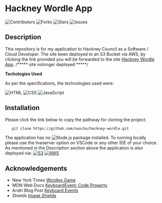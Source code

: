 # Hackney Wordle App

![Contributors](https://img.shields.io/github/contributors/nascho/hackney-wordle?style=plastic) ![Forks](https://img.shields.io/github/forks/nascho/hackney-wordle) ![Stars](https://img.shields.io/github/stars/nascho/hackney-wordle) ![Issues](https://img.shields.io/github/issues/nascho/hackney-wordle)


## Description 

This repository is for my application to Hackney Council as a Software / Cloud Developer. 
The site been deployed to an S3 Bucket via AWS, by clicking the link provided you will be forwarded to the site [Hackney Wordle App](https://hackney-wordle.s3.eu-west-2.amazonaws.com/index.html "Go to Wordle Application").   /***** site nolonger deployed *****/



__Techologies Used__ 

As per the specifications, the technologies used were:

![HTML](https://img.shields.io/badge/-HTML-orange?style=flat-square&logo=html5&logoColor=white) ![CSS](https://img.shields.io/badge/-CSS-blue?style=flat-square&logo=css3&logoColor=white) ![JavaScript](https://img.shields.io/badge/-JavaScript-yellow?style=flat-square&logo=javascript&logoColor=white)




## Installation 

Please click the link below to copy the pathway for cloning the project:

```sh
   git clone https://github.com/nascho/hackney-wordle.git
```

The application has no ![Node.js](https://img.shields.io/badge/-Node.js-339933?style=flat-square&logo=node.js&logoColor=white) package installed. 
To running locally please use the liveserver option on VSCode or any other IDE of your choice.
As mentioned in the Description section above the application is also deployed via: 
[![S3](https://img.shields.io/badge/S3-Amazon%20S3-232f3e?logo=amazon-s3&logoColor=ffffff&style=for-the-badge)](https://aws.amazon.com/s3/) [![AWS](https://img.shields.io/badge/AWS-Amazon%20Web%20Services-232f3e?logo=amazon-aws&logoColor=ffffff&style=for-the-badge)](https://aws.amazon.com/)

## Acknowledgements

* New York Times [Wordles Game](https://www.nytimes.com/games/wordle/index.html)
* MDN Web Docs [KeyboardEvent: Code Property](https://developer.mozilla.org/en-US/docs/Web/API/KeyboardEvent/code)
* Andri Blog Post [Keyboard Events](https://blog.andri.co/022-should-i-use-ecode-or-ekey-when-handling-keyboard-events/)
* Shields [Image Shields](https://shields.io/)

